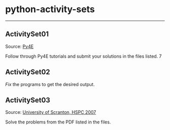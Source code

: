 # python-activity-sets
---

## ActivitySet01
Source: [Py4E](https://py4e.com)

Follow through Py4E tutorials and submit your solutions in the files listed.
7
## ActivitySet02
*Fix* the programs to get the desired output.

## ActivitySet03
Source: [University of Scranton, HSPC 2007](https://www.cs.scranton.edu/~mccloske/hs_prog_contest/contest_problems/probs_07_head.pdf)

Solve the problems from the PDF listed in the files.

